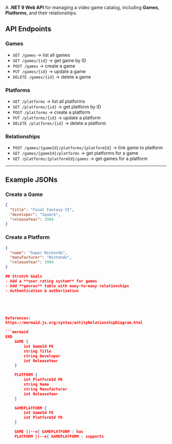 A **.NET 9 Web API** for managing a video game catalog, including **Games**, **Platforms**, and their relationships.  

## API Endpoints

### Games
- `GET /games` → list all games  
- `GET /games/{id}` → get game by ID  
- `POST /games` → create a game  
- `PUT /games/{id}` → update a game  
- `DELETE /games/{id}` → delete a game  

### Platforms
- `GET /platforms` → list all platforms  
- `GET /platforms/{id}` → get platform by ID  
- `POST /platforms` → create a platform  
- `PUT /platforms/{id}` → update a platform  
- `DELETE /platforms/{id}` → delete a platform  

### Relationships
- `POST /games/{gameId}/platforms/{platformId}` → link game to platform  
- `GET /games/{gameId}/platforms` → get platforms for a game  
- `GET /platforms/{platformId}/games` → get games for a platform  

---

## Example JSONs

### Create a Game
```json
{
  "title": "Final Fantasy VI",
  "developer": "Square",
  "releaseYear": 1994
}
```

### Create a Platform
```json
{
  "name": "Super Nintendo",
  "manufacturer": "Nintendo",
  "releaseYear": 1994
}

## Stretch Goals
- Add a **user rating system** for games  
- Add **genres** table with many-to-many relationships  
- Authentication & authorization  





References:
https://mermaid.js.org/syntax/entityRelationshipDiagram.html

```mermaid
ERD
    GAME {
        int GameId PK
        string Title
        string Developer
        int ReleaseYear
    }

    PLATFORM {
        int PlatformId PK
        string Name
        string Manufacturer
        int ReleaseYear
    }

    GAMEPLATFORM {
        int GameId FK
        int PlatformId FK
    }

    GAME ||--o{ GAMEPLATFORM : has
    PLATFORM ||--o{ GAMEPLATFORM : supports


